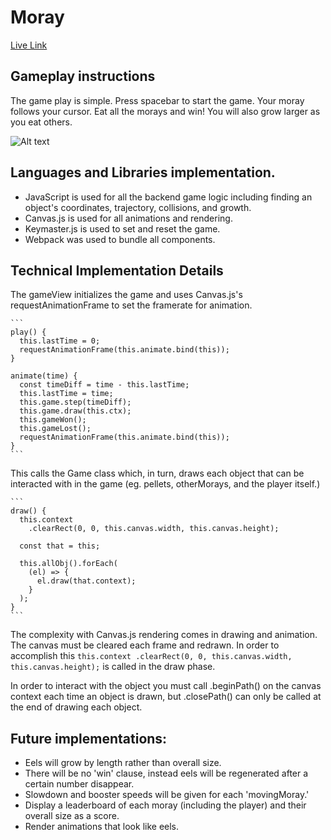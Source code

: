 # Moray

[Live Link]()

## Gameplay instructions
The game play is simple. Press spacebar to start the game. Your moray follows your cursor. Eat all the morays and win! You will also grow larger as you eat others.

![Alt text](/relative/path/to/img.jpg?raw=true "screenshot")

## Languages and Libraries implementation.
  * JavaScript is used for all the backend game logic including finding an object's coordinates, trajectory, collisions, and growth.
  * Canvas.js is used for all animations and rendering.
  * Keymaster.js is used to set and reset the game.
  * Webpack was used to bundle all components.

## Technical Implementation Details
  The gameView initializes the game and uses Canvas.js's requestAnimationFrame to set the framerate for animation.

    ```
    play() {
      this.lastTime = 0;
      requestAnimationFrame(this.animate.bind(this));
    }

    animate(time) {
      const timeDiff = time - this.lastTime;
      this.lastTime = time;
      this.game.step(timeDiff);
      this.game.draw(this.ctx);
      this.gameWon();
      this.gameLost();
      requestAnimationFrame(this.animate.bind(this));
    }
    ```

  This calls the Game class which, in turn, draws each object that can be interacted with in the game (eg. pellets, otherMorays, and the player itself.)

    ```
    draw() {
      this.context
        .clearRect(0, 0, this.canvas.width, this.canvas.height);

      const that = this;

      this.allObj().forEach(
        (el) => {
          el.draw(that.context);
        }
      );
    }
    ```

  The complexity with Canvas.js rendering comes in drawing and animation. The canvas must be cleared each frame and redrawn. In order to accomplish this
    ```
    this.context
      .clearRect(0, 0, this.canvas.width, this.canvas.height);
    ```
  is called in the draw phase.

  In order to interact with the object you must call .beginPath() on the canvas context each time an object is drawn, but .closePath() can only be called at the end of drawing each object.


## Future implementations:
  * Eels will grow by length rather than overall size.
  * There will be no 'win' clause, instead eels will be regenerated after a certain number disappear.
  * Slowdown and booster speeds will be given for each 'movingMoray.'
  * Display a leaderboard of each moray (including the player) and their overall size as a score.
  * Render animations that look like eels.
